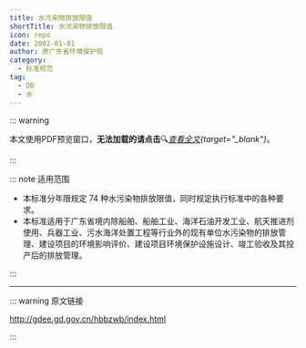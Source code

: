 ```yaml
---
title: 水污染物排放限值
shortTitle: 水污染物排放限值
icon: repo
date: 2002-01-01
author: 原广东省环境保护局
category:
  - 标准规范
tag:
  - DB
  - 水
---
```


::: warning

本文使用PDF预览窗口<Badge text="基于Chromium内核" type="tip" />，**无法加载的请点击**:mag:*[查看全文](/static/pdf/P8/DB/DB-44-26-2001.pdf){target="_blank"}*。

:::

::: note 适用范围

- 本标准分年限规定 74 种水污染物排放限值，同时规定执行标准中的各种要求。
- 本标准适用于广东省境内除船舶、船舶工业、海洋石油开发工业、航天推进剂使用、兵器工业、污水海洋处置工程等行业外的现有单位水污染物的排放管理、建设项目的环境影响评价、建设项目环境保护设施设计、竣工验收及其投产后的排放管理。

:::

<PDF url="/static/pdf/P8/DB/DB-44-26-2001.pdf" :zoom=90 height="1020px" />

---

::: warning 原文链接

<http://gdee.gd.gov.cn/hbbzwb/index.html>

:::